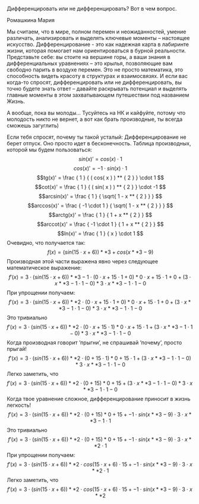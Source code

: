 Дифференцировать или не дифференцировать? Вот в чем вопрос.

Ромашкина Мария

Мы считаем, что в мире, полном перемен и неожиданностей, умение различать,                   анализировать и выделять ключевые моменты – настоящее искусство.                   Дифференцирование - это как надежная карта в лабиринте жизни,                   которая помогает нам ориентироваться в бурной реальности.                   Представьте себе: вы стоите на вершине горы, а ваши знания                   в дифференциальных уравнениях – это крылья, позволяющие вам свободно парить                   в воздухе перемен. Это не просто математика, это способность видеть красоту                   в структурах и взаимосвязях. И если вас когда-то спросят, дифференцировать                   или не дифференцировать, вы точно будете знать ответ –                   давайте раскрывать потенциал и выделять главные моменты в этом захватывающем                   путешествии под названием Жизнь.

А вообще, пока вы молоды...                   Тусуйтесь на НК и кайфуйте, потому что молодость никто не вернет,                   а вот как брать производные, ты всегда сможешь загуглить)

Если тебя спросят, почему ты такой усталый:                   Дифференцирование не берет отпуск. Оно просто идет в бесконечность.
Таблица производных, которой мы будем пользоваться:
$$sin(x)' =  cos( x ) \cdot 1 $$
$$cos(x)' =  -1 \cdot sin( x ) \cdot 1 $$
$$tg(x)' =  \frac { 1 } { ( cos( x ) ) ** { 2 } } \cdot 1 $$
$$cot(x)' =  \frac { 1 } { ( sin( x ) ) ** { 2 } } \cdot -1 $$
$$arcsin(x)' =  \frac { 1 } { \sqrt{ 1 - x ** { 2 } } } $$
$$arccos(x)' =  \frac { -1 \cdot 1 } { \sqrt{ 1 - x ** { 2 } } } $$
$$arctg(x)' =  \frac { 1 } { 1 + x ** { 2 } } $$
$$arccot(x)' =  \frac { -1 \cdot 1 } { 1 + x ** { 2 } } $$
$$ln(x)' =  \frac { 1 } { x } \cdot 1 $$
$\text{Очевидно, что получается так:}$
$$f(x) =  ( sin( 15 \cdot x + 6 ) ) ** { 3 } + cos( x ** { 3 } - 9 ) $$
$\text{Производная этой части выражена явно через следующее математическое выражение:}$
$$f'(x) =  3 \cdot ( sin( 15 \cdot x + 6 ) ) ** { 3 - 1 } \cdot ( 0 \cdot x + 15 \cdot 1 + 0 ) * 0 \cdot x + 15 \cdot 1 + 0 + ( 3 \cdot x ** { 3 - 1 } \cdot 1 - 0 ) * 3 \cdot x ** { 3 - 1 } \cdot 1 - 0 $$
$\text{При упрощении получаем:}$
$$f'(x) =  3 \cdot ( sin( 15 \cdot x + 6 ) ) ** { 2 } \cdot ( 0 \cdot x + 15 \cdot 1 + 0 ) * 0 \cdot x + 15 \cdot 1 + 0 + ( 3 \cdot x ** { 3 - 1 } \cdot 1 - 0 ) * 3 \cdot x ** { 3 - 1 } \cdot 1 - 0 $$
$\text{Это тривиально}$
$$f'(x) =  3 \cdot ( sin( 15 \cdot x + 6 ) ) ** { 2 } \cdot ( 0 \cdot x + 15 \cdot 1 ) * 0 \cdot x + 15 \cdot 1 + ( 3 \cdot x ** { 3 - 1 } \cdot 1 - 0 ) * 3 \cdot x ** { 3 - 1 } \cdot 1 - 0 $$
$\text{Когда производная говорит 'прыгни', не спрашивай 'почему', просто прыгай!}$
$$f'(x) =  3 \cdot ( sin( 15 \cdot x + 6 ) ) ** { 2 } \cdot ( 0 + 15 \cdot 1 ) * 0 + 15 \cdot 1 + ( 3 \cdot x ** { 3 - 1 } \cdot 1 - 0 ) * 3 \cdot x ** { 3 - 1 } \cdot 1 - 0 $$
$\text{Легко заметить, что}$
$$f'(x) =  3 \cdot ( sin( 15 \cdot x + 6 ) ) ** { 2 } \cdot ( 0 + 15 ) * 0 + 15 + ( 3 \cdot x ** { 3 - 1 } \cdot 1 - 0 ) * 3 \cdot x ** { 3 - 1 } \cdot 1 - 0 $$
$\text{Когда твое уравнение сложное, дифференцирование приносит в жизнь легкость!}$
$$f'(x) =  3 \cdot ( sin( 15 \cdot x + 6 ) ) ** { 2 } \cdot ( 0 + 15 ) * 0 + 15 + -1 \cdot sin( x ** { 3 } - 9 ) \cdot 3 \cdot x ** { 3 - 1 } \cdot 1 $$
$\text{Это тривиально}$
$$f'(x) =  3 \cdot ( sin( 15 \cdot x + 6 ) ) ** { 2 } \cdot ( 0 + 15 ) * 0 + 15 + -1 \cdot sin( x ** { 3 } - 9 ) \cdot 3 \cdot x ** { 2 } \cdot 1 $$
$\text{При упрощении получаем:}$
$$f'(x) =  3 \cdot ( sin( 15 \cdot x + 6 ) ) ** { 2 } \cdot cos( 15 \cdot x + 6 ) \cdot 15 + -1 \cdot sin( x ** { 3 } - 9 ) \cdot 3 \cdot x ** { 2 } \cdot 1 $$
$\text{Легко заметить, что}$
$$f'(x) =  3 \cdot ( sin( 15 \cdot x + 6 ) ) ** { 2 } \cdot cos( 15 \cdot x + 6 ) \cdot 15 + -1 \cdot sin( x ** { 3 } - 9 ) \cdot 3 \cdot x ** { 2 } $$

